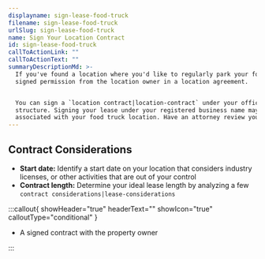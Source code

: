 ```yaml
---
displayname: sign-lease-food-truck
filename: sign-lease-food-truck
urlSlug: sign-lease-food-truck
name: Sign Your Location Contract
id: sign-lease-food-truck
callToActionLink: ""
callToActionText: ""
summaryDescriptionMd: >-
  If you've found a location where you'd like to regularly park your food truck to work, you need to get
  signed permission from the location owner in a location agreement.


  You can sign a `location contract|location-contract` under your official business name and business
  structure. Signing your lease under your registered business name may protect you from liabilities and costs
  associated with your food truck location. Have an attorney review your contract before you sign.
---
```


## Contract Considerations

- **Start date:** Identify a start date on your location that considers industry licenses, or other activities that are out of your control
- **Contract length:** Determine your ideal lease length by analyzing a few `contract considerations|lease-considerations`

:::callout{ showHeader="true" headerText="" showIcon="true" calloutType="conditional" }

- A signed contract with the property owner

:::
